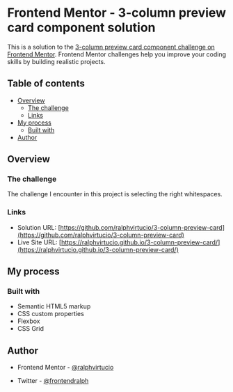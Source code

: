 # Frontend Mentor - 3-column preview card component solution

This is a solution to the [3-column preview card component challenge on Frontend Mentor](https://www.frontendmentor.io/challenges/3column-preview-card-component-pH92eAR2-). Frontend Mentor challenges help you improve your coding skills by building realistic projects.

## Table of contents

- [Overview](#overview)
  - [The challenge](#the-challenge)
  - [Links](#links)
- [My process](#my-process)
  - [Built with](#built-with)
- [Author](#author)

## Overview

### The challenge

The challenge I encounter in this project is selecting the right whitespaces.

### Links

- Solution URL: [https://github.com/ralphvirtucio/3-column-preview-card](https://github.com/ralphvirtucio/3-column-preview-card)
- Live Site URL: [https://ralphvirtucio.github.io/3-column-preview-card/](https://ralphvirtucio.github.io/3-column-preview-card/)

## My process

### Built with

- Semantic HTML5 markup
- CSS custom properties
- Flexbox
- CSS Grid

## Author

- Frontend Mentor - [@ralphvirtucio](https://www.frontendmentor.io/profile/ralphvirtucio)

- Twitter - [@frontendralph](https://twitter.com/frontendralph)
